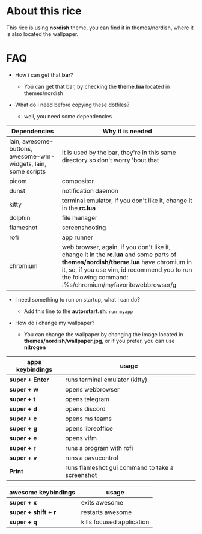 # About this rice
This rice is using **nordish** theme, you can find it in themes/nordish,
where it is also located the wallpaper.

# FAQ
- How i can get that **bar**?
    - You can get that bar, by checking the **theme.lua** located in themes/nordish

- What do i need before copying these dotfiles?
    - well, you need some dependencies

| Dependencies | Why it is needed |
| --- | --- |
| lain, awesome-buttons, awesome-wm-widgets, lain, some scripts | It is used by the bar, they're in this same directory so don't worry 'bout that |
| picom | compositor |
| dunst | notification daemon |
| kitty | terminal emulator, if you don't like it, change it in the **rc.lua**|
| dolphin | file manager |
| flameshot | screenshooting |
| rofi | app runner |
| chromium | web browser, again, if you don't like it, change it in the **rc.lua** and some parts of **themes/nordish/theme.lua** have chromium in it, so, if you use vim, id recommend you to run the folowing command: :%s/chromium/myfavoritewebbrowser/g |

- I need something to run on startup, what i can do?
    - Add this line to the **autorstart.sh**: ``run myapp``

- How do i change my wallpaper?
    - You can change the wallpaper by changing the image located in **themes/nordish/wallpaper.jpg**, or if you prefer, you can use **nitrogen**


| apps keybindings | usage |
| --- | --- |
| **super + Enter** | runs terminal emulator (kitty) |
| **super + w** | opens webbrowser |
| **super + t** | opens telegram |
| **super + d** | opens discord |
| **super + c** | opens ms teams |
| **super + g** | opens libreoffice |
| **super + e** | opens vifm |
| **super + r** | runs a program with rofi |
| **super + v** | runs a pavucontrol |
| **Print** | runs flameshot gui command to take a screenshot |

| awesome keybindings | usage |
| --- | --- |
| **super + x** | exits awesome |
| **super + shift + r** | restarts awesome |
| **super + q**| kills focused application |



